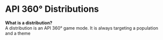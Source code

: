 # API 360° Distributions

**What is a distribution?**  
A distribution is an API 360° game mode. It is always targeting a population and a theme

